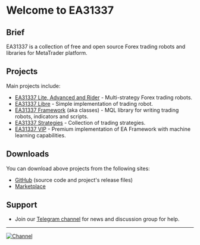 # Welcome to EA31337

## Brief

EA31337 is a collection of free and open source
Forex trading robots and libraries for MetaTrader platform.

## Projects

Main projects include:

- [EA31337 Lite, Advanced and Rider][ghp-ea31337] -
  Multi-strategy Forex trading robots.
- [EA31337 Libre][ghp-ea-libre] -
  Simple implementation of trading robot.
- [EA31337 Framework][ghp-ea-classes] (aka classes) -
  MQL library for writing trading robots, indicators and scripts.
- [EA31337 Strategies][ghp-ea-strats] -
  Collection of trading strategies.
- [EA31337 VIP][ea-marketplace-vip-free] -
  Premium implementation of EA Framework with machine learning capabilities.

## Downloads

You can download above projects from the following sites:

- [GitHub][gh-ea-org] (source code and project's release files)
- [Marketplace][ea-marketplace]

## Support

- Join our [Telegram channel][tg-channel-link]
  for news and discussion group for help.

---

[![Channel][tg-channel-image]][tg-channel-link]

<!-- Named links -->

[ghp-ea31337]: https://ea31337.github.io/EA31337
[ghp-ea-libre]: https://ea31337.github.io/EA31337-Libre
[ghp-ea-classes]: https://ea31337.github.io/EA31337-classes
[ghp-ea-strats]: https://ea31337.github.io/EA31337-strategies

[gh-ea-org]: https://github.com/EA31337

[ea-marketplace]: https://marketplace.ea31337.com/
[ea-marketplace-vip-free]: https://marketplace.ea31337.com/products/ea31337-vip-preview

[tg-channel-image]: https://img.shields.io/badge/Telegram-join-0088CC.svg?logo=telegram
[tg-channel-link]: https://t.me/EA31337
